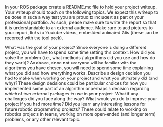 In your ROS package create a README.md file to hold your project writeup. Your writeup should touch on the following topics. We expect this writeup to be done in such a way that you are proud to include it as part of your professional portfolio. As such, please make sure to write the report so that it is understandable to an external audience. Make sure to add pictures to your report, links to Youtube videos, embedded animated Gifs (these can be recorded with the tool peek).

What was the goal of your project? Since everyone is doing a different project, you will have to spend some time setting this context.
How did you solve the problem (i.e., what methods / algorithms did you use and how do they work)? As above, since not everyone will be familiar with the algorithms you have chosen, you will need to spend some time explaining what you did and how everything works.
Describe a design decision you had to make when working on your project and what you ultimately did (and why)? These design decisions could be particular choices for how you implemented some part of an algorithm or perhaps a decision regarding which of two external packages to use in your project.
What if any challenges did you face along the way?
What would you do to improve your project if you had more time?
Did you learn any interesting lessons for future robotic programming projects? These could relate to working on robotics projects in teams, working on more open-ended (and longer term) problems, or any other relevant topic.
